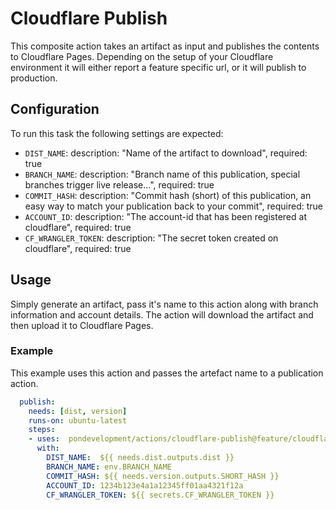 # Cloudflare Publish

This composite action takes an artifact as input and publishes the contents to
Cloudflare Pages. Depending on the setup of your Cloudflare environment it will
either report a feature specific url, or it will publish to production.

## Configuration

To run this task the following settings are expected:

- `DIST_NAME`:
    description: "Name of the artifact to download",
    required: true
- `BRANCH_NAME`:
    description: "Branch name of this publication, special branches trigger live release...",
    required: true
- `COMMIT_HASH`:
    description: "Commit hash (short) of this publication, an easy way to match your publication back to your commit",
    required: true
- `ACCOUNT_ID`:
    description: "The account-id that has been registered at cloudflare",
    required: true
- `CF_WRANGLER_TOKEN`:
    description: "The secret token created on cloudflare",
    required: true

## Usage

Simply generate an artifact, pass it's name to this action along with branch information and account details. The action will download the artifact and then upload it to Cloudflare Pages.

### Example

This example uses this action and passes the artefact name to a publication action.

```yaml
  publish:
    needs: [dist, version]
    runs-on: ubuntu-latest
    steps:
    - uses:  pondevelopment/actions/cloudflare-publish@feature/cloudflare
      with:
        DIST_NAME:  ${{ needs.dist.outputs.dist }}
        BRANCH_NAME: env.BRANCH_NAME
        COMMIT_HASH: ${{ needs.version.outputs.SHORT_HASH }}
        ACCOUNT_ID: 1234b123e4a1a12345ff01aa4321f12a
        CF_WRANGLER_TOKEN: ${{ secrets.CF_WRANGLER_TOKEN }}
```